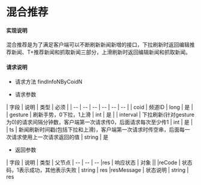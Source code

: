# 混合推荐

#### **实现说明**  

混合推荐是为了满足客户端可以不断刷新新闻新增的接口，下拉刷新时返回编辑推荐新闻、T+推荐新闻和抓取新闻三部分，上滑刷新时返回编辑新闻和抓取新闻。

#### **请求说明**

* 请求方法 findInfoNByCoidN

* 请求参数

| 字段 | 说明 | 类型 | 必须 |
| -- | -- | -- | -- | -- | -- |
| coid | 频道ID | long | 是 |
| gesture | 刷新手势，0下拉，1上滑 | int | 是 |
| interval | 下拉刷新(针对gesture为0)的请求间隔分钟数，客户端第一次请求传0，后面请求每次至少传1 | int  | 是 | 
| ts | 新闻刷新时间戳(包括下拉和上滑)，客户端第一次请求时传空串，后面每一次请求使用上一次请求返回的值 | string | 是

* 返回参数

| 字段 | 说明 | 类型 | 父节点
| -- | -- | --
|res | 响应状态 | 对象 ||
|reCode | 状态码，1表示成功，其他表示失败 | string | res
|resMessage | 状态说明 | string | res




